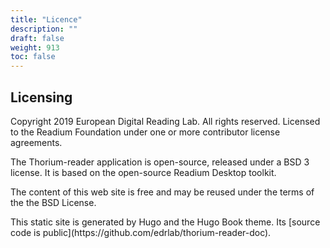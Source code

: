 ```yaml
---
title: "Licence"
description: ""
draft: false
weight: 913
toc: false
---
```


<h2>Licensing</h2>

 <p>
  Copyright 2019 European Digital Reading Lab. All rights reserved. Licensed
  to the Readium Foundation under one or more contributor license
  agreements.
 </p>

 <p>
  The Thorium-reader application is open-source, released under a BSD 3 license. It is
  based on the open-source Readium Desktop toolkit.
 </p>

 <p>
 The content of this web site is free and may be reused under the terms of the 
 the BSD License. 
 </p>

<p>
 This static site is generated by Hugo and the Hugo Book theme. 
 Its [source code is public](https://github.com/edrlab/thorium-reader-doc).
 </p>